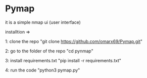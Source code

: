 # Pymap
it is a simple nmap ui (user interface)

installtion =>

1: clone the repo "git clone https://github.com/omarx69/Pymap.git"

2: go to the folder of the repo "cd pynmap"

3: install requirements.txt "pip install -r requirements.txt"

4: run the code "python3 pymap.py"
